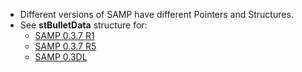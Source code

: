 * Different versions of SAMP have different Pointers and Structures.
* See **stBulletData** structure for:
    * [SAMP 0.3.7 R1](https://github.com/BlastHackNet/mod_sa/blob/master/src/samp.h#L513)
    * [SAMP 0.3.7 R5](https://github.com/BlastHackNet/mod_sa/blob/samp-037r5/src/samp.h#L520)
    * [SAMP 0.3DL](https://github.com/BlastHackNet/mod_sa/blob/samp-03dl/src/samp.h#L519)